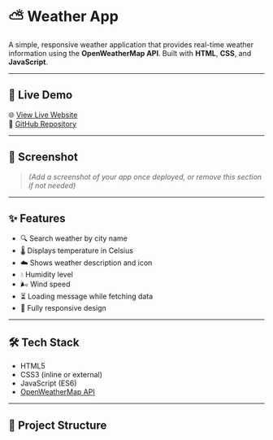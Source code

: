 # ⛅ Weather App

A simple, responsive weather application that provides real-time weather information using the **OpenWeatherMap API**. Built with **HTML**, **CSS**, and **JavaScript**.

---

## 🔗 Live Demo

🌐 [View Live Website](https://madhu15-coder.github.io/weather-app/)  
📂 [GitHub Repository](https://github.com/Madhu15-coder/weather-app)

---

## 📸 Screenshot

> *(Add a screenshot of your app once deployed, or remove this section if not needed)*

---

## ✨ Features

- 🔍 Search weather by city name  
- 🌡️ Displays temperature in Celsius  
- ☁️ Shows weather description and icon  
- 💧 Humidity level  
- 🌬️ Wind speed  
- ⏳ Loading message while fetching data  
- 📱 Fully responsive design

---

## 🛠️ Tech Stack

- HTML5  
- CSS3 (inline or external)  
- JavaScript (ES6)  
- [OpenWeatherMap API](https://openweathermap.org/api)

---

## 📁 Project Structure

